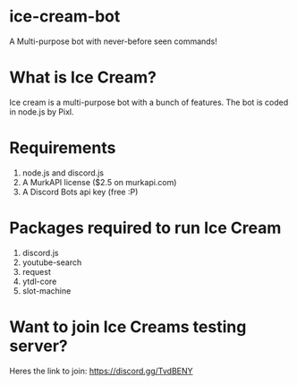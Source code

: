 # ice-cream-bot
A Multi-purpose bot with never-before seen commands!
# What is Ice Cream?
Ice cream is a multi-purpose bot with a bunch of features. The bot is coded in node.js by Pixl.
# Requirements
1. node.js and discord.js
2. A MurkAPI license ($2.5 on murkapi.com)
3. A Discord Bots api key (free :P)
# Packages required to run Ice Cream
1. discord.js
2. youtube-search
3. request
4. ytdl-core
5. slot-machine
# Want to join Ice Creams testing server?
Heres the link to join: https://discord.gg/TvdBENY
